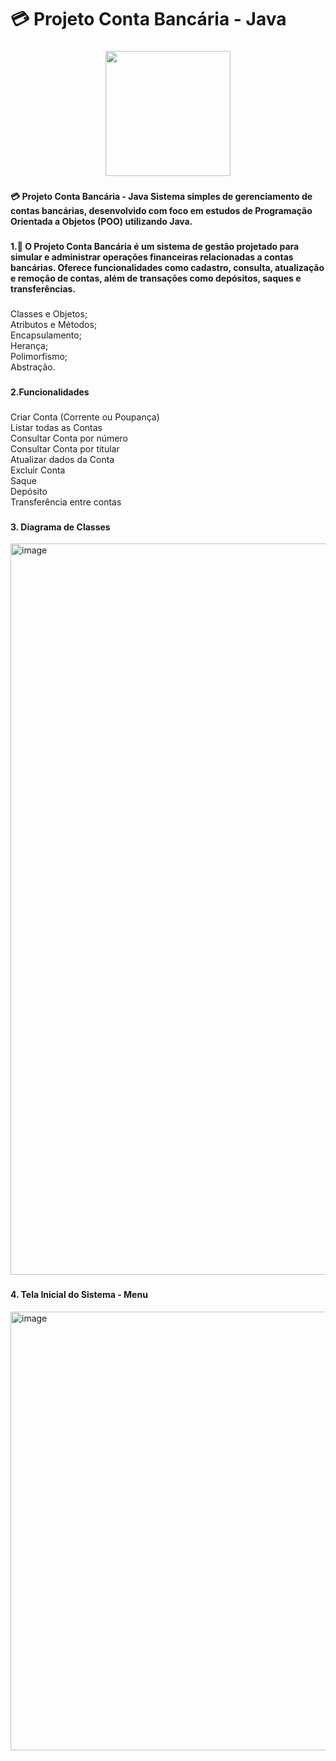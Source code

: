 <h1 align="left">💳 Projeto Conta Bancária - Java</h1>

###

<div align="center">
  <img height="200" src="https://camo.githubusercontent.com/30a9cb9769ce5f1481af69d25d347bd70d63476712ec90d23404b47c4891ecda/68747470733a2f2f692e696d6775722e636f6d2f496144346c77672e706e67"  />
</div>

###

<h4 align="left">💳  Projeto Conta Bancária - Java Sistema simples de gerenciamento de contas bancárias, desenvolvido com foco em estudos de Programação Orientada a Objetos (POO) utilizando Java.</h4>

###

<h4 align="left">1.📌 O Projeto Conta Bancária é um sistema de gestão projetado para simular e administrar operações financeiras relacionadas a contas bancárias. Oferece funcionalidades como cadastro, consulta, atualização e remoção de contas, além de transações como depósitos, saques e transferências.</h4>

###

<p align="left">Classes e Objetos;<br>Atributos e Métodos;<br>Encapsulamento;<br>Herança;<br>Polimorfismo;<br>Abstração.</p>

###

<h4 align="left">2.Funcionalidades</h4>

###

<p align="left">Criar Conta (Corrente ou Poupança)<br>Listar todas as Contas<br>Consultar Conta por número<br>Consultar Conta por titular<br>Atualizar dados da Conta<br>Excluir Conta<br>Saque<br>Depósito<br>Transferência entre contas</p>

###

<h4 align="left">3. Diagrama de Classes</h4>
<img width="1050" height="1170" alt="image" src="https://github.com/user-attachments/assets/0f2fb179-f424-4e1f-aa68-49b5a5461c38" />

###

<h4 align="left">4. Tela Inicial do Sistema - Menu</h4>
<img width="1128" height="702" alt="image" src="https://github.com/user-attachments/assets/55590d56-3111-47ef-86d4-888e02f5c7f4" />

###


